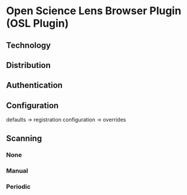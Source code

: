 # Open Science Lens Browser Plugin (OSL Plugin)

## Technology

## Distribution

## Authentication

## Configuration
defaults -> registration configuration -> overrides

## Scanning

### None

### Manual

### Periodic
